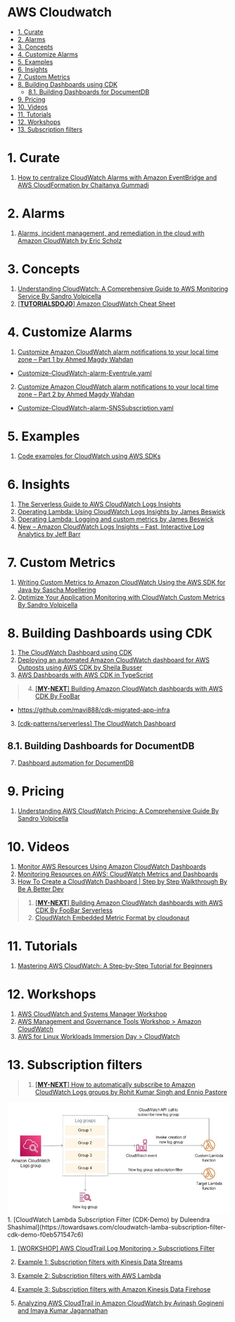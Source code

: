 <h1>AWS Cloudwatch </h1>

<!-- TOC -->

- [1. Curate](#1-curate)
- [2. Alarms](#2-alarms)
- [3. Concepts](#3-concepts)
- [4. Customize Alarms](#4-customize-alarms)
- [5. Examples](#5-examples)
- [6. Insights](#6-insights)
- [7. Custom Metrics](#7-custom-metrics)
- [8. Building Dashboards using CDK](#8-building-dashboards-using-cdk)
  - [8.1. Building Dashboards for DocumentDB](#81-building-dashboards-for-documentdb)
- [9. Pricing](#9-pricing)
- [10. Videos](#10-videos)
- [11. Tutorials](#11-tutorials)
- [12. Workshops](#12-workshops)
- [13. Subscription filters](#13-subscription-filters)

<!-- /TOC -->

# 1. Curate

1. [How to centralize CloudWatch Alarms with Amazon EventBridge and AWS CloudFormation by Chaitanya Gummadi ](https://aws.amazon.com/blogs/mt/how-to-centralize-cloudwatch-alarms-with-amazon-eventbridge-and-aws-cloudformation/)

# 2. Alarms

1. [Alarms, incident management, and remediation in the cloud with Amazon CloudWatch by Eric Scholz ](https://aws.amazon.com/blogs/mt/alarms-incident-management-and-remediation-in-the-cloud-with-amazon-cloudwatch/)

# 3. Concepts

1. [Understanding CloudWatch: A Comprehensive Guide to AWS Monitoring Service By Sandro Volpicella](https://blog.awsfundamentals.com/aws-cloudwatch-monitoring)
1. [[**TUTORIALSDOJO**] Amazon CloudWatch Cheat Sheet](https://tutorialsdojo.com/amazon-cloudwatch/)

# 4. Customize Alarms

1. [Customize Amazon CloudWatch alarm notifications to your local time zone – Part 1 by Ahmed Magdy Wahdan](https://aws.amazon.com/blogs/mt/customize-amazon-cloudwatch-alarm-notifications-to-your-local-time-zone-part-1/)
- [Customize-CloudWatch-alarm-Eventrule.yaml](./templates/Customize-CloudWatch-alarm-Eventrule.yaml)
2. [Customize Amazon CloudWatch alarm notifications to your local time zone – Part 2 by Ahmed Magdy Wahdan](https://aws.amazon.com/blogs/mt/customize-amazon-cloudwatch-alarm-notifications-to-your-local-time-zone-part-2/)
- [Customize-CloudWatch-alarm-SNSSubscription.yaml](./templates/Customize-CloudWatch-alarm-SNSSubscription.yaml)

# 5. Examples

1. [Code examples for CloudWatch using AWS SDKs](https://docs.aws.amazon.com/AmazonCloudWatch/latest/monitoring/service_code_examples.html)

# 6. Insights

1. [The Serverless Guide to AWS CloudWatch Logs Insights](https://baselime.io/blog/cloudwatch-insights-guide)
1. [Operating Lambda: Using CloudWatch Logs Insights by James Beswick](https://aws.amazon.com/blogs/compute/operating-lambda-using-cloudwatch-logs-insights/)
1. [Operating Lambda: Logging and custom metrics by James Beswick](https://aws.amazon.com/blogs/compute/operating-lambda-logging-and-custom-metrics/)
1. [New – Amazon CloudWatch Logs Insights – Fast, Interactive Log Analytics   by Jeff Barr](https://aws.amazon.com/blogs/aws/new-amazon-cloudwatch-logs-insights-fast-interactive-log-analytics/)

# 7. Custom Metrics

1. [Writing Custom Metrics to Amazon CloudWatch Using the AWS SDK for Java by Sascha Moellering](https://aws.amazon.com/blogs/developer/writing-custom-metrics-to-amazon-cloudwatch-using-the-aws-sdk-for-java/)
1. [Optimize Your Application Monitoring with CloudWatch Custom Metrics By Sandro Volpicella](https://blog.awsfundamentals.com/optimize-your-application-monitoring-with-cloudwatch-custom-metrics)

# 8. Building Dashboards using CDK

1. [The CloudWatch Dashboard using CDK](https://github.com/cdk-patterns/serverless/blob/main/the-cloudwatch-dashboard/)
2. [Deploying an automated Amazon CloudWatch dashboard for AWS Outposts using AWS CDK by Sheila Busser ](https://aws.amazon.com/blogs/compute/deploying-an-automated-amazon-cloudwatch-dashboard-for-aws-outposts-using-aws-cdk/)
3. [AWS Dashboards with AWS CDK in TypeScript](https://levelup.gitconnected.com/aws-dashboards-with-aws-cdk-in-typescript-12d97bf0958)
> 4. [[**MY-NEXT**] Building Amazon CloudWatch dashboards with AWS CDK By FooBar](https://www.youtube.com/watch?v=0VNKHIcQ5wk)
- https://github.com/mavi888/cdk-migrated-app-infra
3. [[cdk-patterns/serverless] The CloudWatch Dashboard](https://github.com/cdk-patterns/serverless/blob/main/the-cloudwatch-dashboard/README.md)

## 8.1. Building Dashboards for DocumentDB

7. [Dashboard automation for DocumentDB](https://catalog.us-east-1.prod.workshops.aws/workshops/464d6c17-9faa-4fef-ac9f-dd49610174d3/en-US/monitoring/deploy)

# 9. Pricing

1. [Understanding AWS CloudWatch Pricing: A Comprehensive Guide By Sandro Volpicella](https://blog.awsfundamentals.com/understanding-aws-cloudwatch-pricing-a-comprehensive-guide)

# 10. Videos

1. [Monitor AWS Resources Using Amazon CloudWatch Dashboards](https://www.youtube.com/watch?v=I7EFLChc07M)
1. [Monitoring Resources on AWS: CloudWatch Metrics and Dashboards](https://www.youtube.com/watch?v=9qKryBb7t6s)
1. [How To Create a CloudWatch Dashboard | Step by Step Walkthrough By Be A Better Dev](https://www.youtube.com/watch?v=5QK3FB1EsV0)
> 1. [[**MY-NEXT**] Building Amazon CloudWatch dashboards with AWS CDK By FooBar Serverless](https://www.youtube.com/watch?v=0VNKHIcQ5wk)
> 1. [CloudWatch Embedded Metric Format by cloudonaut](https://www.youtube.com/watch?v=HdopVzW6pX0)

# 11. Tutorials

1. [Mastering AWS CloudWatch: A Step-by-Step Tutorial for Beginners](https://cto.ai/blog/aws-cloudwatch/)

# 12. Workshops

1. [AWS CloudWatch and Systems Manager Workshop](https://catalog.us-east-1.prod.workshops.aws/workshops/a8e9c6a6-0ba9-48a7-a90d-378a440ab8ba/en-US)
2. [AWS Management and Governance Tools Workshop > Amazon CloudWatch](https://mng.workshop.aws/cloudwatch.html)
3. [AWS for Linux Workloads Immersion Day > CloudWatch](https://catalog.us-east-1.prod.workshops.aws/workshops/a8e9c6a6-0ba9-48a7-a90d-378a440ab8ba/en-US/300-cloudwatch)

# 13. Subscription filters

> 1. [[**MY-NEXT**] How to automatically subscribe to Amazon CloudWatch Logs groups by Rohit Kumar Singh and Ennio Pastore](https://aws.amazon.com/blogs/infrastructure-and-automation/how-to-automatically-subscribe-to-amazon-cloudwatch-logs-groups/)
  <img src="./images/enniop-architecture-diagram.jpg" title="enniop-architecture-diagram.jpg" width="900"/>
1. [CloudWatch Lambda Subscription Filter (CDK-Demo) by Duleendra Shashimal](https://towardsaws.com/cloudwatch-lamba-subscription-filter-cdk-demo-f0eb571547c6)

1. [[WORKSHOP] AWS CloudTrail Log Monitoring > Subscriptions Filter](https://catalog.us-east-1.prod.workshops.aws/workshops/2e48b9fc-f721-4417-b811-962b7f31b61c/en-US/subscriptionsfilter/creating-filter)

1. [Example 1: Subscription filters with Kinesis Data Streams](https://docs.aws.amazon.com/AmazonCloudWatch/latest/logs/SubscriptionFilters.html#DestinationKinesisExample)
1. [Example 2: Subscription filters with AWS Lambda](https://docs.aws.amazon.com/AmazonCloudWatch/latest/logs/SubscriptionFilters.html#LambdaFunctionExample)
1. [Example 3: Subscription filters with Amazon Kinesis Data Firehose](https://docs.aws.amazon.com/AmazonCloudWatch/latest/logs/SubscriptionFilters.html#FirehoseExample)

1. [Analyzing AWS CloudTrail in Amazon CloudWatch by Avinash Gogineni and Imaya Kumar Jagannathan ](https://aws.amazon.com/blogs/mt/analyzing-cloudtrail-in-cloudwatch/)


